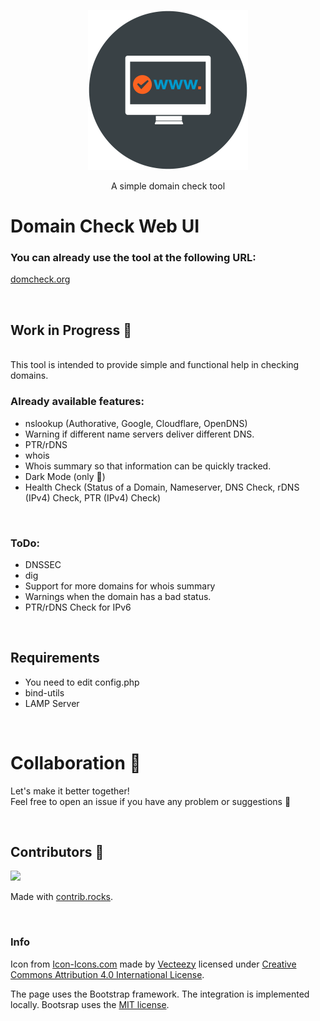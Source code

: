 <p align="center"><img src="./assets/window-domain_icon-icons.com_52810.png" width="256"></p>
<p align="center">A simple domain check tool</p>  

# Domain Check Web UI
### You can already use the tool at the following URL:
<a href="https://domcheck.org">domcheck.org</a>

<br/>

## Work in Progress 🎏
</br> 
This tool is intended to provide simple and functional help in checking domains. 

</br>

### Already available features:
- nslookup (Authorative, Google, Cloudflare, OpenDNS)
- Warning if different name servers deliver different DNS.
- PTR/rDNS
- whois
- Whois summary so that information can be quickly tracked.
- Dark Mode (only 🤗)  
- Health Check (Status of a Domain, Nameserver, DNS Check, rDNS (IPv4) Check, PTR (IPv4) Check)

</br>

### ToDo:
- DNSSEC
- dig
- Support for more domains for whois summary
- Warnings when the domain has a bad status.
- PTR/rDNS Check for IPv6

</br>

## Requirements
- You need to edit config.php
- bind-utils
- LAMP Server

</br>

# Collaboration 👥

Let's make it better together! <br/> 
Feel free to open an issue if you have any problem or suggestions 🤍

</br>

## Contributors 🎎

<a href="https://github.com/Truemmerer/domain_check_web_ui/graphs/contributors">
  <img src="https://contrib.rocks/image?repo=Truemmerer/domain_check_web_ui" />
</a>

Made with [contrib.rocks](https://contrib.rocks).

</br>

### Info
Icon from [Icon-Icons.com](https://icon-icons.com/icon/window-domain-www/52810) made by [Vecteezy](https://icon-icons.com/users/49oaZ80LDyqHrUI3wINLc/icon-sets/) licensed under <a rel="license" href="http://creativecommons.org/licenses/by/4.0/">Creative Commons Attribution 4.0 International License</a>.

The page uses the Bootstrap framework.
The integration is implemented locally. 
Bootsrap uses the <a rel="license" href="https://raw.githubusercontent.com/twbs/bootstrap/main/LICENSE">MIT license</a>.
